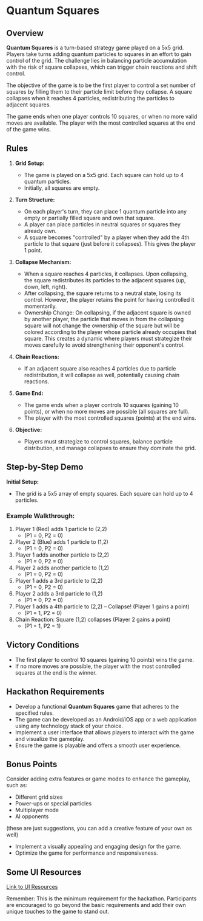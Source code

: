 
# Quantum Squares

## Overview

**Quantum Squares** is a turn-based strategy game played on a 5x5 grid. Players take turns adding quantum particles to squares in an effort to gain control of the grid. The challenge lies in balancing particle accumulation with the risk of square collapses, which can trigger chain reactions and shift control.

The objective of the game is to be the first player to control a set number of squares by filling them to their particle limit before they collapse. A square collapses when it reaches 4 particles, redistributing the particles to adjacent squares.

The game ends when one player controls 10 squares, or when no more valid moves are available. The player with the most controlled squares at the end of the game wins.

## Rules

1. **Grid Setup:**
   - The game is played on a 5x5 grid. Each square can hold up to 4 quantum particles.
   - Initially, all squares are empty.

2. **Turn Structure:**
   - On each player's turn, they can place 1 quantum particle into any empty or partially filled square and own that square.
   - A player can place particles in neutral squares or squares they already own.
   - A square becomes "controlled" by a player when they add the 4th particle to that square (just before it collapses). This gives the player 1 point.

3. **Collapse Mechanism:**
   - When a square reaches 4 particles, it collapses. Upon collapsing, the square redistributes its particles to the adjacent squares (up, down, left, right).
   - After collapsing, the square returns to a neutral state, losing its control. However, the player retains the point for having controlled it momentarily.
   - Ownership Change: On collapsing, if the adjacent square is owned by another player, the particle that moves in from the collapsing square will not change the ownership of the square but will be colored according to the player whose particle already occupies that square. This creates a dynamic where players must strategize their moves carefully to avoid strengthening their opponent's control.

4. **Chain Reactions:**
   - If an adjacent square also reaches 4 particles due to particle redistribution, it will collapse as well, potentially causing chain reactions.

5. **Game End:**
   - The game ends when a player controls 10 squares (gaining 10 points), or when no more moves are possible (all squares are full).
   - The player with the most controlled squares (points) at the end wins.

6. **Objective:**
   - Players must strategize to control squares, balance particle distribution, and manage collapses to ensure they dominate the grid.

## Step-by-Step Demo

**Initial Setup:**
- The grid is a 5x5 array of empty squares. Each square can hold up to 4 particles.

### Example Walkthrough:

1. Player 1 (Red) adds 1 particle to (2,2)
   - (P1 = 0, P2 = 0)
2. Player 2 (Blue) adds 1 particle to (1,2)
   - (P1 = 0, P2 = 0)
3. Player 1 adds another particle to (2,2)
   - (P1 = 0, P2 = 0)
4. Player 2 adds another particle to (1,2)
   - (P1 = 0, P2 = 0)
5. Player 1 adds a 3rd particle to (2,2)
   - (P1 = 0, P2 = 0)
6. Player 2 adds a 3rd particle to (1,2)
   - (P1 = 0, P2 = 0)
7. Player 1 adds a 4th particle to (2,2) – Collapse! (Player 1 gains a point)
   - (P1 = 1, P2 = 0)
8. Chain Reaction: Square (1,2) collapses (Player 2 gains a point)
   - (P1 = 1, P2 = 1)

## Victory Conditions

- The first player to control 10 squares (gaining 10 points) wins the game.
- If no more moves are possible, the player with the most controlled squares at the end is the winner.

## Hackathon Requirements

- Develop a functional **Quantum Squares** game that adheres to the specified rules.
- The game can be developed as an Android/iOS app or a web application using any technology stack of your choice.
- Implement a user interface that allows players to interact with the game and visualize the gameplay.
- Ensure the game is playable and offers a smooth user experience.

## Bonus Points

Consider adding extra features or game modes to enhance the gameplay, such as:
- Different grid sizes
- Power-ups or special particles
- Multiplayer mode
- AI opponents

(these are just suggestions, you can add a creative feature of your own as well)

- Implement a visually appealing and engaging design for the game.
- Optimize the game for performance and responsiveness.

## Some UI Resources

[Link to UI Resources](https://drive.google.com/drive/folders/14Mezts7XzQTImYVxLxO0Ccp9991c8IJ8?usp=sharing)

Remember: This is the minimum requirement for the hackathon. Participants are encouraged to go beyond the basic requirements and add their own unique touches to the game to stand out.
